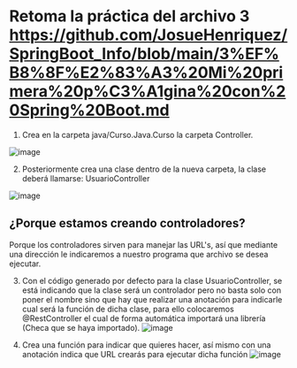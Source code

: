 # Retoma la práctica del archivo 3 https://github.com/JosueHenriquez/SpringBoot_Info/blob/main/3%EF%B8%8F%E2%83%A3%20Mi%20primera%20p%C3%A1gina%20con%20Spring%20Boot.md
  
  1. Crea en la carpeta java/Curso.Java.Curso la carpeta Controller.

![image](https://github.com/user-attachments/assets/e336ee3d-b008-440b-bb07-c04d948bd758)
   
  2. Posteriormente crea una clase dentro de la nueva carpeta, la clase deberá llamarse: UsuarioController
  
![image](https://github.com/user-attachments/assets/f1cc4d1d-0a16-43fa-8987-a603d437d2f9)

## ¿Porque estamos creando controladores? 
Porque los controladores sirven para manejar las URL's, así que mediante una dirección le indicaremos a nuestro programa que archivo se desea ejecutar.

  3. Con el código generado por defecto para la clase UsuarioController, se está indicando que la clase será un controlador pero no basta solo con poner el nombre sino que hay que realizar una anotación para indicarle cual será la función de dicha clase, para ello colocaremos @RestController el cual de forma automática importará una librería (Checa que se haya importado).
![image](https://github.com/user-attachments/assets/b76dae7e-bb3b-4620-a859-c7c185a8ba5d)

  4. Crea una función para indicar que quieres hacer, así mismo con una anotación indica que URL crearás para ejecutar dicha función
![image](https://github.com/user-attachments/assets/3da7341d-0fa5-4685-a05d-a079ebb8ed51)

